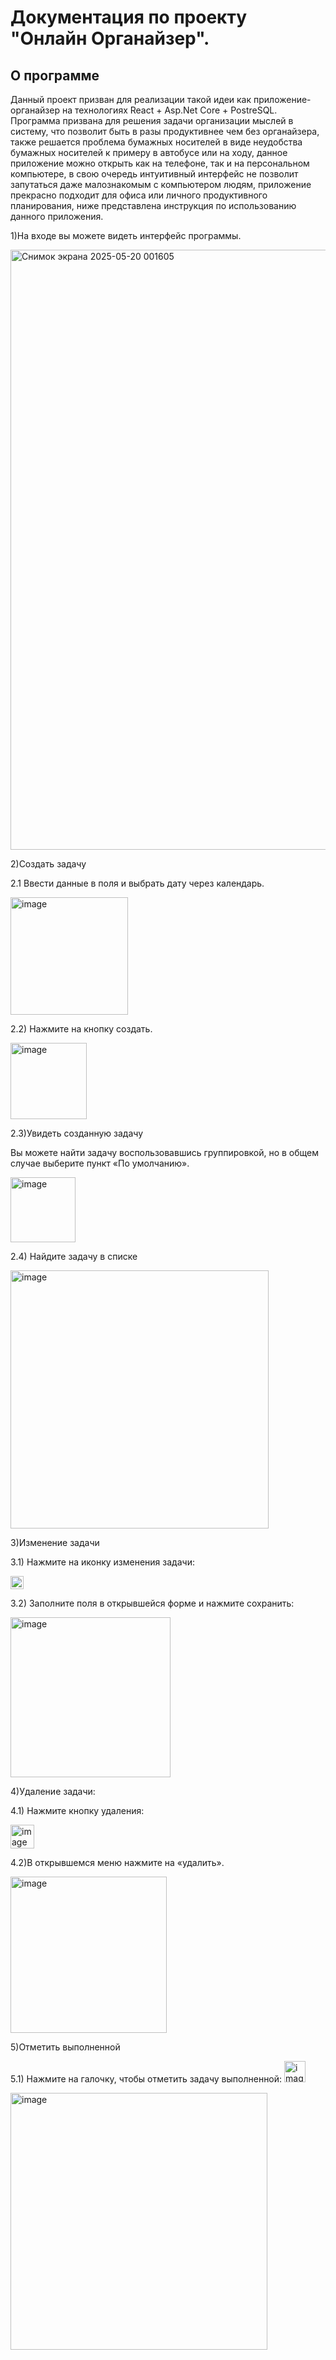 # **Документация по проекту** "Онлайн Органайзер".
## **О программе**
Данный проект призван для реализации такой идеи как приложение-органайзер на технологиях React + Asp.Net Core + PostreSQL. Программа призвана для решения задачи организации мыслей в систему, что позволит быть в разы продуктивнее чем без органайзера, также решается проблема бумажных носителей в виде неудобства бумажных носителей к примеру в автобусе или на ходу, данное приложение можно открыть как на телефоне, так и на персональном компьютере, в свою очередь интуитивный интерфейс не позволит запутаться даже малознакомым с компьютером людям, приложение прекрасно подходит для офиса или личного продуктивного планирования, ниже представлена инструкция по использованию данного приложения. 

1)На входе вы можете видеть интерфейс программы.

<img width="960" alt="Снимок экрана 2025-05-20 001605" src="https://github.com/user-attachments/assets/d880be07-bf71-4b14-b5dc-79ce247463ea" />

2)Создать задачу

2.1 Ввести данные в поля и выбрать дату через календарь.

<img width="188" alt="image" src="https://github.com/user-attachments/assets/5e9e705a-c446-4b09-a917-7e28decd736c" />

2.2) Нажмите на кнопку создать.

<img width="122" alt="image" src="https://github.com/user-attachments/assets/7c1fa977-85d3-47ce-892b-4dcd669e5f88" />

2.3)Увидеть созданную задачу

Вы можете найти задачу воспользовавшись группировкой, но в общем случае выберите пункт «По умолчанию».

<img width="104" alt="image" src="https://github.com/user-attachments/assets/1f13afc9-2081-418d-816f-e1442faabbce" />

2.4) Найдите задачу в списке

<img width="413" alt="image" src="https://github.com/user-attachments/assets/142f171c-b4ad-431b-85b6-beaaed8d8c32" />

3)Изменение задачи

3.1) Нажмите на иконку изменения задачи:

<img width="21" alt="image" src="https://github.com/user-attachments/assets/ecc076f8-4c96-492d-ba28-6b64165aed81" />

3.2) Заполните поля в открывшейся форме и нажмите сохранить:

<img width="256" alt="image" src="https://github.com/user-attachments/assets/678ba437-7538-4992-a9ed-097dfdfff440" />

4)Удаление задачи:

4.1) Нажмите кнопку удаления:

<img width="38" alt="image" src="https://github.com/user-attachments/assets/12ff39e3-e4ca-4b25-b4f5-919e2c107032" />


4.2)В открывшемся меню нажмите на «удалить».

<img width="250" alt="image" src="https://github.com/user-attachments/assets/52ec4537-2032-479a-b18f-bca528152434" />

5)Отметить выполненной

5.1) Нажмите на галочку, чтобы отметить задачу выполненной:
<img width="34" alt="image" src="https://github.com/user-attachments/assets/28aa6cb3-4bd7-4b00-9df5-1d25db1e4ae5" />


<img width="411" alt="image" src="https://github.com/user-attachments/assets/6523e0ba-b505-4116-ba9c-636d920cdaf1" />

